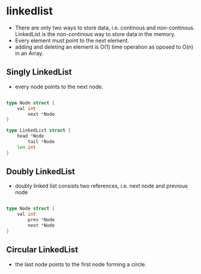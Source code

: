 # linkedlist

- There are only two ways to store data, i.e. continous and non-continous. LinkedList is the non-continous way to store data in the memory.
- Every element must point to the next element.
- adding and deleting an element is O(1) time operation as oposed to O(n) in an Array.

## Singly LinkedList
- every node points to the next node. 

```go

type Node struct {
	val int 
        next *Node
}

type LinkedList struct {
	head *Node
        tail *Node
	len int        
}

```

## Doubly LinkedList
- doubly linked list consists two references, i.e. next node and previous node

```go

type Node struct {
	val int
        prev *Node
        next *Node
}

```

## Circular LinkedList
- the last node points to the first node forming a circle.
